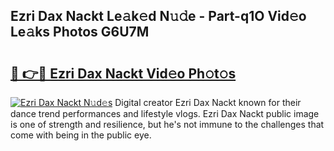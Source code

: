 ## Ezri Dax Nackt Le𝚊k𝚎d N𝚞𝚍e - Part-q1O Vid𝚎o Le𝚊ks Photos G6U7M

# <h2><a href="http://fba723.evod.top/?m=Ezri+Dax+Nackt">🔗 👉🔴 Ezri Dax Nackt Vid𝚎o Ph𝚘t𝚘s</a></h2>

[![Ezri Dax Nackt N𝚞d𝚎s](https://i.imgur.com/8V9OHl7.gif)](http://fba723.evod.top/?m=Ezri+Dax+Nackt)
Digital creator Ezri Dax Nackt known for their dance trend performances and lifestyle vlogs. Ezri Dax Nackt public image is one of strength and resilience, but he's not immune to the challenges that come with being in the public eye. 
